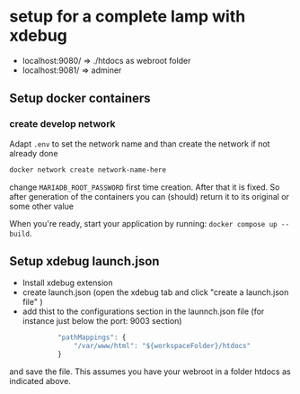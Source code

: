 # setup for a complete lamp with xdebug

* localhost:9080/ => ./htdocs as webroot folder
* localhost:9081/  => adminer

## Setup docker containers

### create develop network

Adapt `.env` to set the network name and than create the network if not already done

```sh
docker network create network-name-here
```

change `MARIADB_ROOT_PASSWORD` first time creation. After that it is fixed. So after generation of the containers you can (should) return it to its original or some other value

When you're ready, start your application by running:
`docker compose up --build`.

## Setup xdebug launch.json

* Install xdebug extension
* create launch.json (open the xdebug tab and click "create a launch.json file" )
* add thist to the configurations section in the launnch.json file (for instance just below the port: 9003 section)

```js
            "pathMappings": {
                "/var/www/html": "${workspaceFolder}/htdocs"
            }
```

and save the file. This assumes you have your webroot in a folder htdocs as indicated above.
